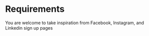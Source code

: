 # Requirements
You are welcome to take inspiration from Facebook, Instagram, and Linkedin sign up pages
